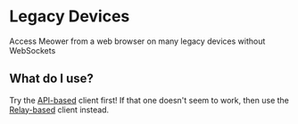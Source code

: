 # Legacy Devices
Access Meower from a web browser on many legacy devices without WebSockets
## What do I use?
Try the [API-based](https://meower-everywhere.github.io/Legacy-Devices/api/) client first! If that one doesn't seem to work, then use the [Relay-based](https://github.com/Meower-Everywhere/Legacy-Devices/tree/main/relay) client instead.
